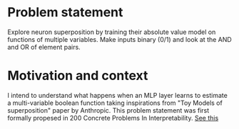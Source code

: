 # Problem statement

Explore neuron superposition by training their absolute value model on functions of multiple variables. Make inputs binary (0/1) and look at the AND and OR of element pairs.

# Motivation and context

I intend to understand what happens when an MLP layer learns to estimate a multi-variable boolean function taking inspirations from "Toy Models of superposition" paper by Anthropic. 
This problem statement was first formally propesed in 200 Concrete Problems In Interpretability. [See this](https://docs.google.com/spreadsheets/d/1oOdrQ80jDK-aGn-EVdDt3dg65GhmzrvBWzJ6MUZB8n4/edit)

